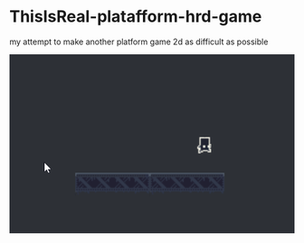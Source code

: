 # ThisIsReal-platafform-hrd-game
my attempt to make another platform game 2d as difficult as possible

![alt text](https://github.com/irahel/ThisIsReal-platafform-hrd-game/blob/master/show%20gif.gif)
